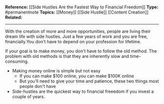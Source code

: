 
**Reference:** [[Side Hustles Are the Fastest Way to Financial Freedom]]
**Type:** #permanentnote 
**Topics:** [[Money]] [[Side Hustle]] [[Content Creation]]
**Related:** 

----
With the creation of more and more opportunities, people are living their dream life with side hustles. Just a few years of work and you are free, financially.You don't have to depend on your profession for lifetime.

If your goal is to make money, you don't have to follow the old method. The problem with old methods is that they are inherently slow and time-consuming. 
- Making money online is simple but not easy
	- If you can make $100 online, you can make $100K online
	- But you'll need to give your time and patience, these two things most people don't have
- Side-hustles are the quickest way to financial freeedom if you invest a couple of years.